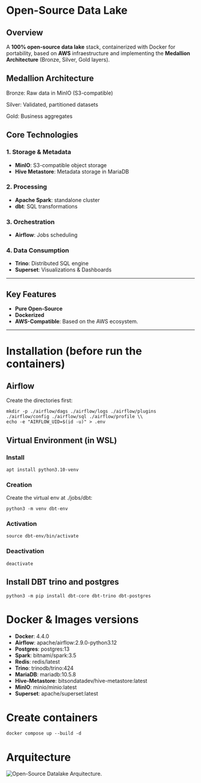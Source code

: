 # Open-Source Data Lake

## Overview
A **100% open-source data lake** stack, containerized with Docker for portability, based on **AWS** infraestructure and implementing the **Medallion Architecture** (Bronze, Silver, Gold layers).

## Medallion Architecture  

Bronze: Raw data in MinIO (S3-compatible)

Silver: Validated, partitioned datasets

Gold: Business aggregates

## Core Technologies

### **1. Storage & Metadata**
- **MinIO**: S3-compatible object storage 
- **Hive Metastore**: Metadata storage in MariaDB

### **2. Processing**
- **Apache Spark**: standalone cluster
- **dbt**: SQL transformations 

### **3. Orchestration**
- **Airflow**: Jobs scheduling

### **4. Data Consumption**
- **Trino**: Distributed SQL engine
- **Superset**: Visualizations & Dashboards

---

## Key Features
- **Pure Open-Source**
- **Dockerized**
- **AWS-Compatible**: Based on the AWS ecosystem.

---
# Installation (before run the containers)

## Airflow

Create the directories first: 
```
mkdir -p ./airflow/dags ./airflow/logs ./airflow/plugins ./airflow/config ./airflow/sql ./airflow/profile \\
echo -e "AIRFLOW_UID=$(id -u)" > .env
```
## Virtual Environment (in WSL)

### Install
```
apt install python3.10-venv
```
### Creation
Create the virtual env at ./jobs/dbt:
```
python3 -m venv dbt-env
```
### Activation

```source dbt-env/bin/activate```

### Deactivation
```deactivate```

## Install DBT trino and postgres
```python3 -m pip install dbt-core dbt-trino dbt-postgres```

# Docker & Images versions

* **Docker**: 4.4.0
* **Airflow**: apache/airflow:2.9.0-python3.12
* **Postgres**: postgres:13
* **Spark**: bitnami/spark:3.5
* **Redis**: redis/latest
* **Trino**: trinodb/trino:424
* **MariaDB**: mariadb:10.5.8
* **Hive-Metastore**: bitsondatadev/hive-metastore:latest
* **MinIO**: minio/minio:latest
* **Superset**: apache/superset:latest

# Create containers

```
docker compose up --build -d
```
# Arquitecture 

![Open-Source Datalake Arquitecture.](./img/open-source-datalake.png "Open-Source Datalake Arquitecture.")